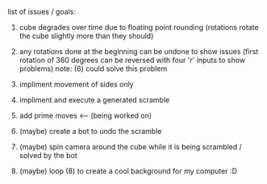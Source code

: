 list of issues / goals:

1) cube degrades over time due to floating point rounding (rotations rotate the cube slightly more than they should)

3) any rotations done at the beginning can be undone to show issues (first rotation of 360 degrees can be reversed with four 'r' inputs to show problems)
   note: (6) could solve this problem

5) impliment movement of sides only

6) impliment and execute a generated scramble

7) add prime moves <-- (being worked on)

8) (maybe) create a bot to undo the scramble

9) (maybe) spin camera around the cube while it is being scrambled / solved by the bot

10) (maybe) loop (8) to create a cool background for my computer :D
